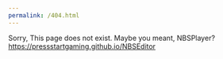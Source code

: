 ```yaml
---
permalink: /404.html
---
```


Sorry, This page does not exist. Maybe you meant,
NBSPlayer? https://pressstartgaming.github.io/NBSEditor
